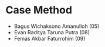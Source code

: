# Case Method

- Bagus Wichaksono Amanulloh (05)
- Evan Raditya Taruna Putra (08)
- Femas Akbar Faturrohim (09)
